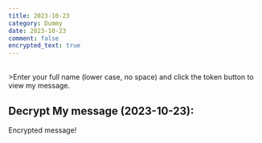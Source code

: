 ```yaml
---
title: 2023-10-23
category: Dummy
date: 2023-10-23
comment: false
encrypted_text: true
---
```


<br>
>Enter your full name (lower case, no space) and click the token button to view my message. 


## Decrypt My message (2023-10-23):
  <p class="encrypted" id="AzviDUN3ylcd7TvXfucuVw59l9+gRsCyrisQkMpDvs0XAO/53xURhRXkdhoW4cO3cPikhUzwENZLx1/bW+PtFtQCZLeX20hScmyraCFhz2lP5jVEeHQ3ab6I0hK7+xBhU=">Encrypted message!</p>

